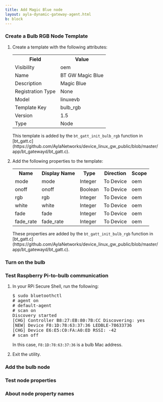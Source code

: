 ```yaml
---
title: Add Magic Blue node
layout: ayla-dynamic-gateway-agent.html
b: block
---
```


### Create a Bulb RGB Node Template
<ol>
<li>Create a template with the following attributes:
<table class="key-value-table">
<tr><th>Field</th><th>Value</th></tr>
<tr><td>Visibility</td><td>oem</td></tr>
<tr><td>Name</td><td>BT GW Magic Blue</td></tr>
<tr><td>Description</td><td>Magic Blue</td></tr>
<tr><td>Registration Type</td><td>None</td></tr>
<tr><td>Model</td><td>linuxevb</td></tr>
<tr><td>Template Key</td><td>bulb_rgb</td></tr>
<tr><td>Version</td><td>1.5</td></tr>
<tr><td>Type</td><td>Node</td></tr>
</table>
<p>This template is added by the <code>bt_gatt_init_bulb_rgb</code> function in [bt_gatt.c](https://github.com/AylaNetworks/device_linux_gw_public/blob/master/app/bt_gatewayd/bt_gatt.c).</p>
</li>
<li>Add the following properties to the template:
<table class="key-value-table">
<tr><th>Name</th><th>Display Name</th><th>Type</th><th>Direction</th><th>Scope</th></tr>
<tr><td>mode</td><td>mode</td><td>Integer</td><td>To Device</td><td>oem</td></tr>
<tr><td>onoff</td><td>onoff</td><td>Boolean</td><td>To Device</td><td>oem</td></tr>
<tr><td>rgb</td><td>rgb</td><td>Integer</td><td>To Device</td><td>oem</td></tr>
<tr><td>white</td><td>white</td><td>Integer</td><td>To Device</td><td>oem</td></tr>
<tr><td>fade</td><td>fade</td><td>Integer</td><td>To Device</td><td>oem</td></tr>
<tr><td>fade_rate</td><td>fade_rate</td><td>Integer</td><td>To Device</td><td>oem</td></tr>
</table>
<p>These properties are added by the <code>bt_gatt_init_bulb_rgb</code> function in [bt_gatt.c](https://github.com/AylaNetworks/device_linux_gw_public/blob/master/app/bt_gatewayd/bt_gatt.c).</p>
</li>
</ol>

### Turn on the bulb

### Test Raspberry Pi-to-bulb communication

<ol>
<li>In your RPi Secure Shell, run the following:
<pre class="light">
$ sudo bluetoothctl
# agent on
# default-agent
# scan on
Discovery started
[CHG] Controller B8:27:EB:80:7B:CC Discovering: yes
[NEW] Device F8:1D:78:63:37:36 LEDBLE-78633736
[CHG] Device E6:E5:C0:FA:A0:ED RSSI: -42
# scan off
</pre>
<p>In this case, <code>F8:1D:78:63:37:36</code> is a bulb Mac address.</p>
</li>
<li>Exit the utility.</li>
</ol>

### Add the bulb node

### Test node properties

### About node property names

